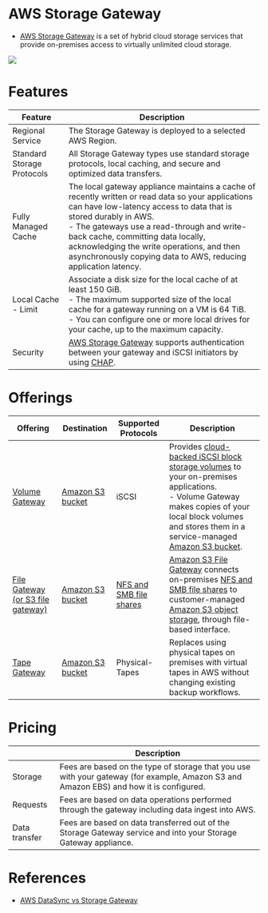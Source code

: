 # AWS Storage Gateway
- [AWS Storage Gateway](https://aws.amazon.com/storagegateway/) is a set of hybrid cloud storage services that provide on-premises access to virtually unlimited cloud storage.

![](https://d1.awsstatic.com/pdp-how-it-works-assets/product-page-diagram_AWS-Storage-Gateway_HIW@2x.6df96d96cdbaa61ed3ce935262431aabcfb9e52d.png)

# Features

| Feature                    | Description                                                                                                                                                                                                                                                                                                                                                                 |
|----------------------------|-----------------------------------------------------------------------------------------------------------------------------------------------------------------------------------------------------------------------------------------------------------------------------------------------------------------------------------------------------------------------------|
| Regional Service           | The Storage Gateway is deployed to a selected AWS Region.                                                                                                                                                                                                                                                                                                                   |
| Standard Storage Protocols | All Storage Gateway types use standard storage protocols, local caching, and secure and optimized data transfers.                                                                                                                                                                                                                                                           |
| Fully Managed Cache        | The local gateway appliance maintains a cache of recently written or read data so your applications can have low-latency access to data that is stored durably in AWS. <br/>- The gateways use a read-through and write-back cache, committing data locally, acknowledging the write operations, and then asynchronously copying data to AWS, reducing application latency. |
| Local Cache - Limit        | Associate a disk size for the local cache of at least 150 GiB. <br/>- The maximum supported size of the local cache for a gateway running on a VM is 64 TiB. <br/>- You can configure one or more local drives for your cache, up to the maximum capacity.                                                                                                                  |
| Security                   | [AWS Storage Gateway]() supports authentication between your gateway and iSCSI initiators by using [CHAP](https://docs.aws.amazon.com/storagegateway/latest/vgw/GettingStartedConfigureChap.html).                                                                                                                                                                          |

# Offerings

| Offering                                                   | Destination                                                                               | Supported Protocols                                       | Description                                                                                                                                                                                                                                                                                                 |
|------------------------------------------------------------|-------------------------------------------------------------------------------------------|-----------------------------------------------------------|-------------------------------------------------------------------------------------------------------------------------------------------------------------------------------------------------------------------------------------------------------------------------------------------------------------|
| [Volume Gateway](VolumeGateway.md)                         | [Amazon S3 bucket](../3_S3ObjectStorage/Readme.md)                                        | iSCSI                                                     | Provides [cloud-backed iSCSI block storage volumes](../1_BlockStorageTypes/AmazonEBS/Readme.md) to your on-premises applications.<br/>- Volume Gateway makes copies of your local block volumes and stores them in a service-managed [Amazon S3 bucket](../3_S3ObjectStorage/Readme.md).                    |
| [File Gateway (or S3 file gateway)](S3FileGateway.md)      | [Amazon S3 bucket](../3_S3ObjectStorage/Readme.md)                                        | [NFS and SMB file shares](../Network-Protocols.md) | [Amazon S3 File Gateway](https://aws.amazon.com/storagegateway/file/s3/) connects on-premises [NFS and SMB file shares](https://docs.oracle.com/cd/E19253-01/816-4555/rfsadmin-61/index.html) to customer-managed [Amazon S3 object storage](../3_S3ObjectStorage/Readme.md), through file-based interface. |
| [Tape Gateway](https://aws.amazon.com/storagegateway/vtl/) | [Amazon S3 bucket](../3_S3ObjectStorage/Readme.md)                                        | Physical-Tapes                                            | Replaces using physical tapes on premises with virtual tapes in AWS without changing existing backup workflows.                                                                                                                                                                                             |

# Pricing

|               | Description                                                                                                                            |
|---------------|----------------------------------------------------------------------------------------------------------------------------------------|
| Storage       | Fees are based on the type of storage that you use with your gateway (for example, Amazon S3 and Amazon EBS) and how it is configured. |
| Requests      | Fees are based on data operations performed through the gateway including data ingest into AWS.                                        |
| Data transfer | Fees are based on data transferred out of the Storage Gateway service and into your Storage Gateway appliance.                         |

# References
- [AWS DataSync vs Storage Gateway](https://tutorialsdojo.com/aws-datasync-vs-storage-gateway/)
